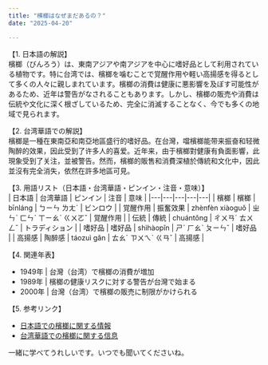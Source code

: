 ```yaml
---
title: "檳榔はなぜまだあるの？"
date: "2025-04-20"

---
```


【1. 日本語の解説】  
檳榔（びんろう）は、東南アジアや南アジアを中心に嗜好品として利用されている植物です。特に台湾では、檳榔を噛むことで覚醒作用や軽い高揚感を得るとして多くの人々に親しまれています。檳榔の消費は健康に悪影響を及ぼす可能性があるため、近年は警告がなされることもあります。しかし、檳榔の販売や消費は伝統や文化に深く根ざしているため、完全に消滅することなく、今でも多くの地域で見られます。

【2. 台湾華語での解説】  
檳榔是一種在東南亞和南亞地區盛行的嗜好品。在台灣，噹檳榔能带来振奋和轻微陶醉的效果，因此受到了许多人的喜爱。近年来，由于檳榔對健康有負面影響，此現象受到了关注，並被警告。然而，檳榔的販售和消費深植於傳統和文化中，因此並沒有完全消失，依然在許多地區可見。

【3. 用語リスト（日本語・台湾華語・ピンイン・注音・意味）】  
| 日本語 | 台湾華語 | ピンイン | 注音 | 意味 |
|---|---|---|---|---|
| 檳榔 | 檳榔 | bīnláng | ㄅㄧㄣ ㄌㄤˊ | ビンロウ |
| 覚醒作用 | 振奮效果 | zhènfèn xiàoguǒ | ㄓㄣˋ ㄈㄣˋ ㄒㄧㄠˋ ㄍㄨㄛˇ | 覚醒作用 |
| 伝統 | 傳統 | chuántǒng | ㄔㄨㄢˊ ㄊㄨㄥˇ | トラディション |
| 嗜好品 | 嗜好品 | shìhàopǐn | ㄕˋ ㄏㄠˋ ㄆㄧㄣˇ | 嗜好品 |
| 高揚感 | 陶醉感 | táozuì gǎn | ㄊㄠˊ ㄗㄨㄟˋ ㄍㄢˇ | 高揚感 |

【4. 関連年表】  
- 1949年 | 台灣（台湾）で檳榔の消費が増加  
- 1989年 | 檳榔の健康リスクに対する警告が台灣で始まる  
- 2000年 | 台灣（台湾）で檳榔の販売に制限がかけられる  

【5. 参考リンク】  
- [日本語での檳榔に関する情報](https://ja.wikipedia.org/wiki/%E6%AA%B3%E6%A6%94)  
- [台湾華語での檳榔に関する信息](https://zh.wikipedia.org/zh-tw/%E6%AA%B3%E6%A6%94)  

一緒に学べてうれしいです。いつでも聞いてくださいね。
